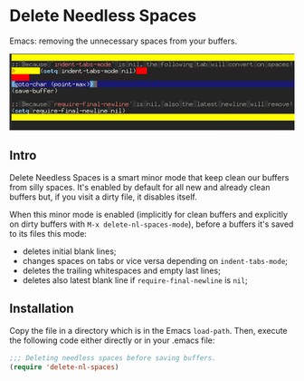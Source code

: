 Delete Needless Spaces
======================

Emacs: removing the unnecessary spaces from your buffers.

![Demonstration](delete-nl-spaces.gif)

Intro
-----

Delete Needless Spaces is a smart minor mode that keep clean our buffers from silly spaces. It's enabled by default for all new and already clean buffers but, if you visit a dirty file, it disables itself.

When this minor mode is enabled (implicitly for clean buffers and explicitly on dirty buffers with `M-x delete-nl-spaces-mode`), before a buffers it's saved to its files this mode:

* deletes initial blank lines;
* changes spaces on tabs or vice versa depending on `indent-tabs-mode`;
* deletes the trailing whitespaces and empty last lines;
* deletes also latest blank line if `require-final-newline` is `nil`;

Installation
------------

Copy the file in a directory which is in the Emacs `load-path`. Then, execute the following code either directly or in your .emacs file:

```lisp
;;; Deleting needless spaces before saving buffers.
(require 'delete-nl-spaces)
```
